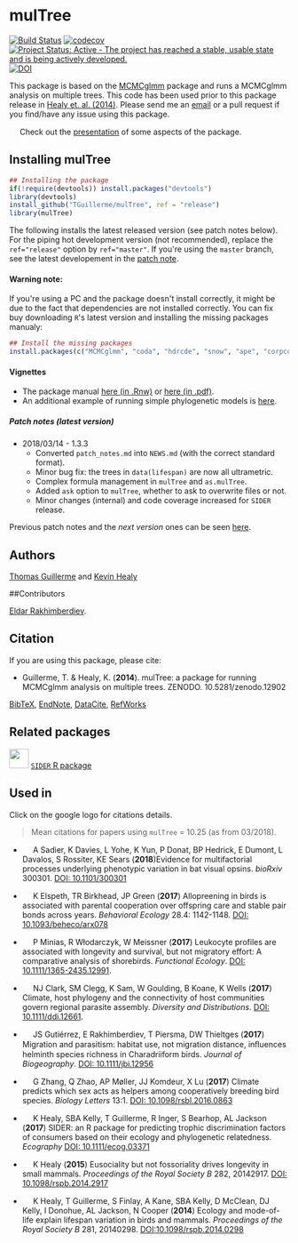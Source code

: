# mulTree
[![Build Status](https://travis-ci.org/TGuillerme/mulTree.svg?branch=release)](https://travis-ci.org/TGuillerme/mulTree)
[![codecov](https://codecov.io/gh/TGuillerme/mulTree/branch/release/graph/badge.svg)](https://codecov.io/gh/TGuillerme/mulTree)
[![Project Status: Active - The project has reached a stable, usable state and is being actively developed.](http://www.repostatus.org/badges/latest/active.svg)](http://www.repostatus.org/#active)
[![DOI](https://zenodo.org/badge/DOI/10.5281/zenodo.12902.svg)](https://doi.org/10.5281/zenodo.12902)

This package is based on the [MCMCglmm](http://cran.r-project.org/web/packages/MCMCglmm/index.html) package
and runs a MCMCglmm analysis on multiple trees.
This code has been used prior to this package release in [Healy et. al. (2014)](http://rspb.royalsocietypublishing.org/content/281/1784/20140298.full.pdf?ijkey=gPt28ElSAYBvRhZ&keytype=ref).
Please send me an [email](mailto:guillert@tcd.ie) or a pull request if you find/have any issue using this package.

<a href="https://figshare.com/articles/Guillerme_BESMacro2016_pdf/3478922"><img src="http://tguillerme.github.io/images/logo-FS.png" height="15" widht="15"/></a> 
Check out the [presentation](https://figshare.com/articles/Guillerme_BESMacro2016_pdf/3478922) of some aspects of the package.

## Installing mulTree
```r
## Installing the package
if(!require(devtools)) install.packages("devtools")
library(devtools)
install_github("TGuillerme/mulTree", ref = "release")
library(mulTree)
```
The following installs the latest released version (see patch notes below). For the piping hot development version (not recommended), replace the `ref="release"` option by `ref="master"`. If you're using the `master` branch, see the latest developement in the [patch note](https://github.com/TGuillerme/mulTree/blob/master/patch_notes.md).

#### Warning note:
If you're using a PC and the package doesn't install correctly, it might be due to the fact that dependencies are not installed correctly. You can fix buy downloading `R`'s latest version and installing the missing packages manualy:
```r
## Install the missing packages
install.packages(c("MCMCglmm", "coda", "hdrcde", "snow", "ape", "corpcor", "curl"))
```

#### Vignettes
*  The package manual [here (in .Rnw)](https://github.com/TGuillerme/mulTree/blob/master/doc/mulTree-manual.Rnw) or [here (in .pdf)](https://github.com/TGuillerme/mulTree/blob/master/doc/mulTree-manual.pdf).
*  An additional example of running simple phylogenetic models is [here](https://github.com/TGuillerme/mulTree/blob/master/doc/Vanilla_flavoured_phylogenetic_analyses.Rmd).

##### Patch notes (latest version)
* 2018/03/14 - 1.3.3
  * Converted `patch_notes.md` into `NEWS.md` (with the correct standard format).
  * Minor bug fix: the trees in `data(lifespan)` are now all ultrametric.
  * Complex formula management in `mulTree` and `as.mulTree`.
  * Added `ask` option to `mulTree`, whether to ask to overwrite files or not.
  * Minor changes (internal) and code coverage increased for `SIDER` release.

    
Previous patch notes and the *next version* ones can be seen [here](https://github.com/TGuillerme/mulTree/blob/master/patch_notes.md).

Authors
-------
[Thomas Guillerme](http://tguillerme.github.io) and [Kevin Healy](http://healyke.github.io)

##Contributors

[Eldar Rakhimberdiev](https://github.com/eldarrak).

Citation
-------
If you are using this package, please cite:

* Guillerme, T. & Healy, K. (**2014**). mulTree: a package for running MCMCglmm analysis on multiple trees. ZENODO. 10.5281/zenodo.12902

[BibTeX](https://zenodo.org/record/12902/export/hx), [EndNote](https://zenodo.org/record/12902/export/xe), [DataCite](https://zenodo.org/record/12902/export/dcite3), [RefWorks](https://zenodo.org/record/12902/export/xw)

Related packages
-------
<a href="https://github.com/healyke/SIDER"><img src="http://healyke.github.io/images/SIDER.png" height="35" widht="35"/></a> 
[`SIDER` R package](https://github.com/healyke/SIDER)

Used in
-------
Click on the google logo for citations details.
> Mean citations for papers using `mulTree` = 10.25 (as from 03/2018).

* <a href="https://scholar.google.co.uk/scholar?hl=en&as_sdt=0%2C5&q=Evidence+for+multifactorial+processes+underlying+phenotypic+variation+in+bat+visual+opsins&btnG="><img src="http://tguillerme.github.io/images/649298-64.png" height="15" widht="15"/></a>
A Sadier, K Davies, L Yohe, K Yun, P Donat, BP Hedrick, E Dumont, L Davalos, S Rossiter, KE Sears (**2018**)Evidence for multifactorial processes underlying phenotypic variation in bat visual opsins. *bioRxiv* 300301. [DOI: 10.1101/300301 ](https://www.biorxiv.org/content/early/2018/04/12/3003012)


* <a href="https://scholar.google.co.uk/scholar?hl=en&as_sdt=2005&sciodt=0%2C5&cites=4584971410532907380&scipsc=&q=Allopreening+in+birds+is+associated+with+parental+cooperation+over+offspring+care+and+stable+pair+bonds+across+years&btnG="><img src="http://tguillerme.github.io/images/649298-64.png" height="15" widht="15"/></a>
K Elspeth, TR Birkhead, JP Green (**2017**) Allopreening in birds is associated with parental cooperation over offspring care and stable pair bonds across years. *Behavioral Ecology* 28.4: 1142-1148. [DOI: 10.1093/beheco/arx078](https://academic.oup.com/beheco/article/28/4/1142/3865432)


* <a href="https://scholar.google.co.uk/scholar?hl=en&as_sdt=0%2C5&q=Leukocyte+profiles+are+associated+with+longevity+and+survival%2C+but+not+migratory+effort%3A+A+comparative+analysis+of+shorebirds&btnG="><img src="http://tguillerme.github.io/images/649298-64.png" height="15" widht="15"/></a>
P Minias, R Włodarczyk, W Meissner (**2017**) Leukocyte profiles are associated with longevity and survival, but not migratory effort: A comparative analysis of shorebirds. *Functional Ecology*. [DOI: 10.1111/1365-2435.12991](http://onlinelibrary.wiley.com/doi/10.1111/1365-2435.12991/full).

* <a href="https://scholar.google.co.uk/scholar?hl=en&as_sdt=0%2C5&q=Climate%2C+host+phylogeny+and+the+connectivity+of+host+communities+govern+regional+parasite+assembly&btnG="><img src="http://tguillerme.github.io/images/649298-64.png" height="15" widht="15"/></a>
NJ Clark, SM Clegg, K Sam, W Goulding, B Koane, K Wells (**2017**) Climate, host phylogeny and the connectivity of host communities govern regional parasite assembly. *Diversity and Distributions*. [DOI: 10.1111/ddi.12661](http://onlinelibrary.wiley.com/wol1/doi/10.1111/ddi.12661/abstract).

* <a href="https://scholar.google.co.uk/scholar?hl=en&as_sdt=0%2C5&q=Migration+and+parasitism%3A+habitat+use%2C+not+migration+distance%2C+in%EF%AC%82uences+helminth+species+richness+in+Charadriiform+birds&btnG="><img src="http://tguillerme.github.io/images/649298-64.png" height="15" widht="15"/></a> 
JS Gutiérrez, E Rakhimberdiev, T Piersma, DW Thieltges (**2017**) Migration and parasitism: habitat use, not migration distance, inﬂuences helminth species richness in Charadriiform birds. *Journal of Biogeography*. [DOI: 10.1111/jbi.12956](http://onlinelibrary.wiley.com/doi/10.1111/jbi.12956/full)

* <a href="https://scholar.google.co.uk/scholar?hl=en&as_sdt=0%2C5&q=Climate+predicts+which+sex+acts+as+helpers+among+cooperatively+breeding+bird+species&btnG="><img src="http://tguillerme.github.io/images/649298-64.png" height="15" widht="15"/></a> 
G Zhang, Q Zhao, AP Møller, JJ Komdeur, X Lu (**2017**) Climate predicts which sex acts as helpers among cooperatively breeding bird species. *Biology Letters* 13:1. [DOI: 10.1098/rsbl.2016.0863](http://rsbl.royalsocietypublishing.org/content/13/1/20160863)

* <a href="https://scholar.google.co.uk/scholar?hl=en&as_sdt=0%2C5&as_ylo=2017&q=SIDER%3A+an+R+package+for+predicting+trophic+discrimination+factors+of+consumers+based+on+their+ecology+and+phylogenetic+relatedness&btnG="><img src="http://tguillerme.github.io/images/649298-64.png" height="15" widht="15"/></a> 
K Healy, SBA Kelly, T Guillerme, R Inger, S Bearhop, AL Jackson (**2017**) SIDER: an R package for predicting trophic discrimination factors of consumers based on their ecology and phylogenetic relatedness. *Ecography* [DOI: 10.1111/ecog.03371](http://onlinelibrary.wiley.com/doi/10.1111/ecog.03371/full)

* <a href="https://scholar.google.co.uk/scholar?hl=en&as_sdt=0%2C5&q=Eusociality+but+not+fossoriality+drives+longevity+in+small+mammal&btnG="><img src="http://tguillerme.github.io/images/649298-64.png" height="15" widht="15"/></a> K Healy (**2015**) Eusociality but not fossoriality drives longevity in small mammals. *Proceedings of the Royal Society B* 282, 20142917. [DOI: 10.1098/rspb.2014.2917](http://rspb.royalsocietypublishing.org/content/282/1806/20142917)

* <a href="https://scholar.google.co.uk/scholar?hl=en&as_sdt=0%2C5&q=Ecology+and+mode-of-life+explain+lifespan+variation+in+birds+and+mammals&btnG="><img src="http://tguillerme.github.io/images/649298-64.png" height="15" widht="15"/></a> 
K Healy, T Guillerme, S Finlay, A Kane, SBA Kelly, D McClean, DJ Kelly, I Donohue, AL Jackson, N Cooper (**2014**) Ecology and mode-of-life explain lifespan variation in birds and mammals. *Proceedings of the Royal Society B* 281, 20140298. [DOI:10.1098/rspb.2014.0298](http://rspb.royalsocietypublishing.org/content/281/1784/20140298?ijkey=1d6acd5357bbd6b611bd0d38b7cacd7a03d83dd1&keytype2=tf_ipsecsha)
